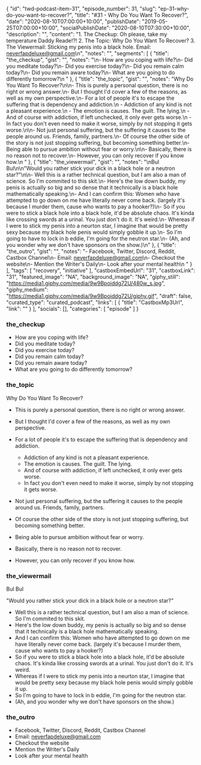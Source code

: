 {
	"id": "twd-podcast-item-31",
	"episode_number": 31,
	"slug": "ep-31-why-do-you-want-to-recover?",
	"title": "#31 - Why Do You Want To Recover?",
	"date": "2020-08-10T07:00:00+10:00",
	"publishDate": "2019-05-25T07:00:00+10:00",
	"socialPublishDate": "2020-08-10T07:30:00+10:00",
	"description": "",
	"content": "1. The Checkup: Oh please, take my temperature Daddy Reade!?! 2. The Topic: Why Do You Want To Recover? 3. The Viewermail: Sticking my penis into a black hole. Email: neverfapdeluxe@gmail.com\n",
	"notes": "",
	"segments": [
		{
			"title": "the_checkup",
			"gist": "",
			"notes": "\n- How are you coping with life?\n- Did you meditate today?\n- Did you exercise today?\n- Did you remain calm today?\n- Did you remain aware today?\n- What are you going to do differently tomorrow?\n      "
		},
		{
			"title": "the_topic",
			"gist": "",
			"notes": "Why Do You Want To Recover?\n\n- This is purely a personal question, there is no right or wrong answer.\n- But I thought I'd cover a few of the reasons, as well as my own perspective.\n- For a lot of people it's to escape the suffering that is dependency and addiction.\n  - Addiction of any kind is not a pleasant experience.\n  - The emotion is causes. The guilt. The lying.\n  - And of course with addiction, if left unchecked, it only ever gets worse.\n  - In fact you don't even need to make it worse, simply by not stopping it gets worse.\n\n- Not just personal suffering, but the suffering it causes to the people around us. Friends, family, partners.\n- Of course the other side of the story is not just stopping suffering, but becoming something better.\n- Being able to pursue ambition without fear or worry.\n\n- Basically, there is no reason not to recover.\n- However, you can only recover if you know how.\n      "
		},
		{
			"title": "the_viewermail",
			"gist": "",
			"notes": "\nBul Bul\n\n\"Would you rather stick your dick in a black hole or a neutron star?\"\n\n- Well this is a rather technical question, but I am also a man of science. So I'm commited to this skit.\n- Here's the low down buddy, my penis is actually so big and so dense that it technically is a black hole mathematically speaking.\n- And I can confirm this: Women who have attempted to go down on me have literally never come back. (largely it's because I murder them, cause who wants to pay a hooker?)\n- So if you were to stick a black hole into a black hole, it'd be absolute chaos. It's kinda like crossing swords at a urinal. You just don't do it. It's weird.\n- Whereas if I were to stick my penis into a neurton star, I imagine that would be pretty sexy because my black hole penis would simply gobble it up.\n- So I'm going to have to lock in b eddie, I'm going for the neutron star.\n- (Ah, and you wonder why we don't have sponsors on the show.)\n"
		},
		{
			"title": "the_outro",
			"gist": "",
			"notes": "- Facebook, Twitter, Discord, Reddit, Castbox Channel\n- Email: neverfapdeluxe@gmail.com\n- Checkout the website\n- Mention the Writer's Daily\n- Look after your mental health\n      "
		}
	],
	"tags": [
		"recovery",
		"initiative"
	],
	"castboxEmbedUrl": "31",
	"castboxLink": "31",
	"featured_image": "NA",
	"background_image": "NA",
	"giphy_still": "https://media1.giphy.com/media/9w9Bpoiddg72U/480w_s.jpg",
	"giphy_medium": "https://media1.giphy.com/media/9w9Bpoiddg72U/giphy.gif",
	"draft": false,
	"curated_type": "curated_podcast",
	"links": [
		{
			"title": "CastboxMp3Url",
			"link": ""
		}
	],
	"socials": [],
	"categories": [
		"episode"
	]
}

### the_checkup


- How are you coping with life?
- Did you meditate today?
- Did you exercise today?
- Did you remain calm today?
- Did you remain aware today?
- What are you going to do differently tomorrow?
      
### the_topic

Why Do You Want To Recover?

- This is purely a personal question, there is no right or wrong answer.
- But I thought I'd cover a few of the reasons, as well as my own perspective.
- For a lot of people it's to escape the suffering that is dependency and addiction.
  - Addiction of any kind is not a pleasant experience.
  - The emotion is causes. The guilt. The lying.
  - And of course with addiction, if left unchecked, it only ever gets worse.
  - In fact you don't even need to make it worse, simply by not stopping it gets worse.

- Not just personal suffering, but the suffering it causes to the people around us. Friends, family, partners.
- Of course the other side of the story is not just stopping suffering, but becoming something better.
- Being able to pursue ambition without fear or worry.

- Basically, there is no reason not to recover.
- However, you can only recover if you know how.
      
### the_viewermail


Bul Bul

"Would you rather stick your dick in a black hole or a neutron star?"

- Well this is a rather technical question, but I am also a man of science. So I'm commited to this skit.
- Here's the low down buddy, my penis is actually so big and so dense that it technically is a black hole mathematically speaking.
- And I can confirm this: Women who have attempted to go down on me have literally never come back. (largely it's because I murder them, cause who wants to pay a hooker?)
- So if you were to stick a black hole into a black hole, it'd be absolute chaos. It's kinda like crossing swords at a urinal. You just don't do it. It's weird.
- Whereas if I were to stick my penis into a neurton star, I imagine that would be pretty sexy because my black hole penis would simply gobble it up.
- So I'm going to have to lock in b eddie, I'm going for the neutron star.
- (Ah, and you wonder why we don't have sponsors on the show.)

### the_outro

- Facebook, Twitter, Discord, Reddit, Castbox Channel
- Email: neverfapdeluxe@gmail.com
- Checkout the website
- Mention the Writer's Daily
- Look after your mental health
      
